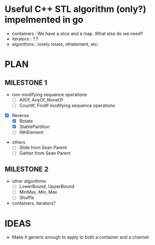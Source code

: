 # Useful C++ STL algorithm (only?) impelmented in go
- containers : We have a slice and a map. What else do we need?
- iterators : ?.?
- algorithms : lovely rotate, nthelement, etc.


# PLAN
## MILESTONE 1
* non-modifying sequence operations
  - [ ] AllOf, AnyOf, NoneOf
  - [ ] CountIf, FindIf
modifying sequence operations
* [x] Reverse
  - [x] Rotate
  - [x] StablePartition
  - [ ] NthElement
* others
  - [ ] Slide from Sean Parent
  - [ ] Gather from Sean Parent
## MILESTONE 2
* other algorithms
  - [ ] LowerBound, UpperBound
  - [ ] MinMax, Min, Max
  - [ ] Shuffle
* containers, iterators?

# IDEAS
* Make it generic enough to apply to both a container and a channel.
